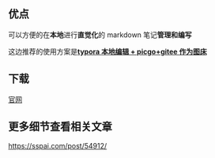 ## 优点

可以方便的在**本地**进行**直觉化**的 markdown 笔记**管理和编写**

这边推荐的使用方案是[**typora 本地编辑 + picgo+gitee 作为图床**](markdown_picbed.md)

## 下载

[官网](https://www.typora.io/)

## 更多细节查看相关文章

<https://sspai.com/post/54912/>
